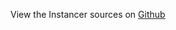 
<!--
FrozenIsBool False
-->

View the Instancer sources on [Github](https://github.com/Ledoux/ShareYourSystem/tree/master/ShareYourSystem/Noders/Installer)

